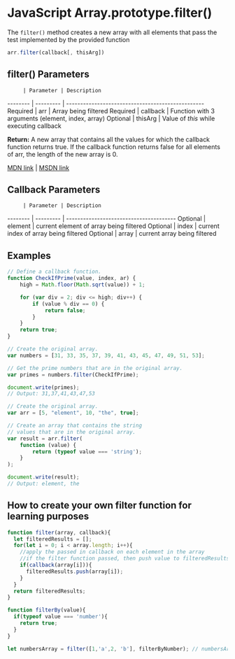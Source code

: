 # JavaScript Array.prototype.filter()

The `filter()` method creates a new array with all elements that pass the test implemented by the provided function

```javascript
arr.filter(callback[, thisArg])
```

## filter() Parameters

         | Parameter | Description
-------- | --------- | -------------------------------------------------
Required | arr       | Array being filtered
Required | callback  | Function with 3 arguments (element, index, array)
Optional | thisArg   | Value of _this_ while executing callback

**Return:** A new array that contains all the values for which the callback function returns true. If the callback function returns false for all elements of arr, the length of the new array is 0.

[MDN link](https://developer.mozilla.org/en-US/docs/Web/JavaScript/Reference/Global_Objects/Array/filter) | [MSDN link](https://msdn.microsoft.com/library/ff679973%28v=vs.94%29.aspx?f=255&MSPPError=-2147217396)

## Callback Parameters

         | Parameter | Description
-------- | --------- | ---------------------------------------
Optional | element   | current element of array being filtered
Optional | index     | current index of array being filtered
Optional | array     | current array being filtered

## Examples

```javascript
// Define a callback function.
function CheckIfPrime(value, index, ar) {
    high = Math.floor(Math.sqrt(value)) + 1;

    for (var div = 2; div <= high; div++) {
        if (value % div == 0) {
            return false;
        }
    } 
    return true;
}

// Create the original array.
var numbers = [31, 33, 35, 37, 39, 41, 43, 45, 47, 49, 51, 53];

// Get the prime numbers that are in the original array. 
var primes = numbers.filter(CheckIfPrime);

document.write(primes);
// Output: 31,37,41,43,47,53
```

```javascript
// Create the original array.
var arr = [5, "element", 10, "the", true];

// Create an array that contains the string
// values that are in the original array.
var result = arr.filter(
    function (value) {
        return (typeof value === 'string');
    }
);

document.write(result);
// Output: element, the
```


## How to create your own filter function for learning purposes
```javascript
function filter(array, callback){
  let filteredResults = [];
  for(let i = 0; i < array.length; i++){
    //apply the passed in callback on each element in the array
    //if the filter function passed, then push value to filteredResults array.
    if(callback(array[i])){
      filteredResults.push(array[i]);
    }
  }
  return filteredResults;
}

function filterBy(value){
  if(typeof value === 'number'){
    return true;
  }
}

let numbersArray = filter([1,'a',2, 'b'], filterByNumber); // numbersArray now holds --> [1,2]
```
